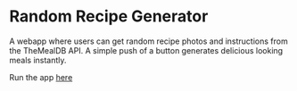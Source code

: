 # Random Recipe Generator

A webapp where users can get random recipe photos and instructions from the TheMealDB API. A simple push of a button generates delicious looking meals instantly.

Run the app [here](https://jvj9j2.csb.app/)
